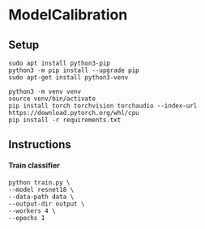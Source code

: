 # ModelCalibration

## Setup

```
sudo apt install python3-pip
python3 -m pip install --upgrade pip
sudo apt-get install python3-venv
```


```
python3 -m venv venv
source venv/bin/activate
pip install torch torchvision torchaudio --index-url https://download.pytorch.org/whl/cpu
pip install -r requirements.txt
```

## Instructions

#### Train classifier
```
python train.py \
--model resnet18 \
--data-path data \
--output-dir output \
--workers 4 \
--epochs 1
```